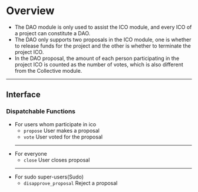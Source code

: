 # Overview
* The DAO module is only used to assist the ICO module, and every ICO of a project can constitute a DAO.
* The DAO only supports two proposals in the ICO module, one is whether to release funds for the project and the other is whether to terminate the project ICO.
* In the DAO proposal, the amount of each person participating in the project ICO is counted as the number of votes, which is also different from the Collective module.
***
## Interface
### Dispatchable Functions
* For users whom participate in ico
    * `propose` User makes a proposal
    * `vote`  User voted for the proposal
  ***
* For everyone
  * `close` User closes proposal
  ***
* For sudo super-users(Sudo)
  * `disapprove_proposal` Reject a proposal
